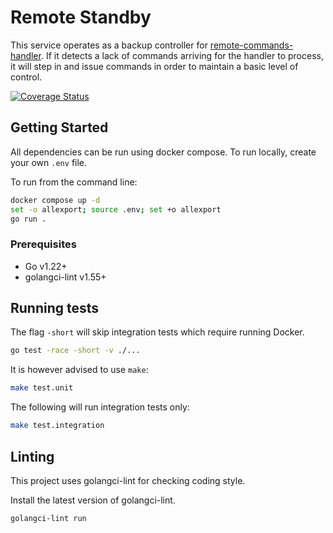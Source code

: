 # Remote Standby

This service operates as a backup controller for [remote-commands-handler](github.com/EvergenEnergy/remote-commands-handler). If it detects a lack of commands arriving for the handler to process, it will step in and issue commands in order to maintain a basic level of control.

[![Coverage Status](https://coveralls.io/repos/github/EvergenEnergy/remote-standby/badge.svg?branch=main)](https://coveralls.io/github/EvergenEnergy/remote-standby?branch=main)

## Getting Started

All dependencies can be run using docker compose. To run locally, create your own `.env` file.

To run from the command line:

```sh
docker compose up -d
set -o allexport; source .env; set +o allexport
go run .
```

### Prerequisites

* Go v1.22+
* golangci-lint v1.55+

## Running tests

The flag `-short` will skip integration tests which require running Docker.

```sh
go test -race -short -v ./...
```

It is however advised to use `make`:

```sh
make test.unit
```

The following will run integration tests only:

```sh
make test.integration
```

## Linting

This project uses golangci-lint for checking coding style.

Install the latest version of golangci-lint.

```sh
golangci-lint run
```

